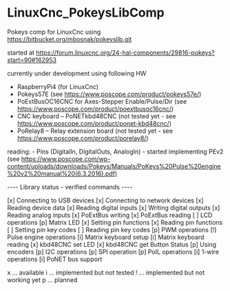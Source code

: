 # LinuxCnc_PokeysLibComp
Pokeys comp for LinuxCnc using https://bitbucket.org/mbosnak/pokeyslib.git

started at 
https://forum.linuxcnc.org/24-hal-components/29816-pokeys?start=90#162953

currently under development using following HW
- RaspberryPi4 (for LinuxCnc)
- Pokeys57E (see https://www.poscope.com/product/pokeys57e/)
- PoExtBusOC16CNC for Axes-Stepper Enable/Pulse/Dir (see https://www.poscope.com/product/poextbusoc16cnc/)
- CNC keyboard – PoNETkbd48CNC (not tested yet - see https://www.poscope.com/product/ponet-kbd48cnc/)
- PoRelay8 – Relay extension board (not tested yet - see https://www.poscope.com/product/porelay8/) 

reading:
    - Pins (DigitalIn, DigitalOuts, AnalogIn)
    - started implementing PEv2 (see https://www.poscope.com/wp-content/uploads/downloads/Pokeys/Manuals/PoKeys%20Pulse%20engine%20v2%20manual%20(6.3.2016).pdf)



---- Library status - verified commands ----

[x] Connecting to USB devices
[x] Connecting to network devices
[x] Reading device data
[x] Reading digital inputs
[x] Writing digital outputs
[x] Reading analog inputs
[x] PoExtBus writing
[x] PoExtBus reading
[ ] LCD operations
[p] Matrix LED
[x] Setting pin functions
[x] Reading pin functions
[ ] Setting pin key codes
[ ] Reading pin key codes
[p] PWM operations
[!] Pulse engine operations
[i] Matrix keyboard setup
[i] Matrix keyboard reading
[x] kbd48CNC set LED
[x] kbd48CNC get Button Status
[p] Using encoders
[p] I2C operations
[p] SPI operation
[p] PoIL operations
[i] 1-wire operations
[i] PoNET bus support

x ... available
i ... implemented but not tested
! ... implemented but not working yet
p ... planned